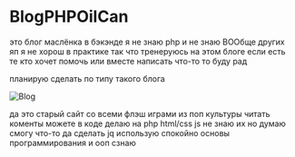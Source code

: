 # BlogPHPOilCan
это блог маслёнка в бэкэнде 
я не знаю php и не знаю ВООбще других яп 
я не хорош в практике так что тренеруюсь на этом блоге 
если есть те кто хочет помочь или вместе написать что-то то буду рад 

планирую сделать по типу такого блога 


![Blog](https://github.com/maniHf/BlogPHPOilCan/assets/112350245/548cb5fc-ee14-4a63-b2f2-eb462ac1daa8)

да это старый сайт со всеми флэш играми из поп культуры 
читать коменты можете в коде 
делаю на php html/css js
не знаю их но думаю смогу что-то да сделать 
jq использую спокойно 
основы программирования и ооп сзнаю 
